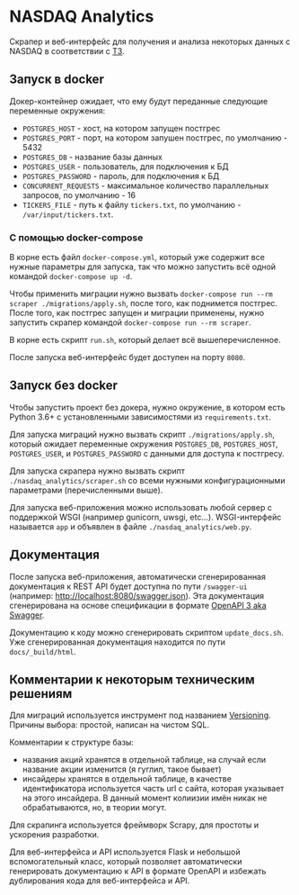 # NASDAQ Analytics

Скрапер и веб-интерфейс для получения и анализа некоторых данных с NASDAQ в соответствии с [ТЗ](https://github.com/Life1over/test-task/blob/master/python.md).


## Запуск в docker

Докер-контейнер ожидает, что ему будут переданные следующие переменные окружения:

- `POSTGRES_HOST` - хост, на котором запущен постгрес
- `POSTGRES_PORT` - порт, на котором запушен постгрес, по умолчанию - 5432
- `POSTGRES_DB` - название базы данных
- `POSTGRES_USER` - пользователь, для подключения к БД
- `POSTGRES_PASSWORD` - пароль, для подключения к БД
- `CONCURRENT_REQUESTS` - максимальное количество параллельных запросов, по умолчанию - 16
- `TICKERS_FILE` - путь к файлу `tickers.txt`, по умолчанию - `/var/input/tickers.txt`.

### С помощью docker-compose

В корне есть файл `docker-compose.yml`, который уже содержит все нужные параметры для запуска,
так что можно запустить всё одной командой `docker-compose up -d`.

Чтобы применить миграции нужно вызвать `docker-compose run --rm scraper ./migrations/apply.sh`, после того, как поднимется постгрес.
После того, как постгрес запущен и миграции применены, нужно запустить скрапер командой `docker-compose run --rm scraper`.

В корне есть скрипт `run.sh`, который делает всё вышеперечисленное.

После запуска веб-интерфейс будет доступен на порту `8080`.

## Запуск без docker

Чтобы запустить проект без докера, нужно окружение, в котором есть Python 3.6+ с установленными зависимостями из `requirements.txt`.

Для запуска миграций нужно вызвать скрипт `./migrations/apply.sh`, который ожидает переменные окружения
`POSTGRES_DB`, `POSTGRES_HOST`, `POSTGRES_USER`, и `POSTGRES_PASSWORD` с данными для доступа к постгресу.

Для запуска скрапера нужно вызвать скрипт `./nasdaq_analytics/scraper.sh` со всеми нужными конфигурационными параметрами (перечисленными выше).

Для запуска веб-приложения можно использовать любой сервер с поддержкой WSGI (например gunicorn, uwsgi, etc...).
WSGI-интерфейс называется `app` и объявлен в файле `./nasdaq_analytics/web.py`.

## Документация

После запуска веб-приложения, автоматически сгенерированная документация к REST API будет доступна по пути `/swagger-ui`
(например: [http://localhost:8080/swagger.json](http://localhost:8080/swagger.json)).
Эта документация сгенерирована на основе спецификации в формате [OpenAPI 3 aka Swagger](https://swagger.io/specification/).

Документацию к коду можно сгенерировать скриптом `update_docs.sh`. Уже сгенерированная документация находится по пути `docs/_build/html`.

## Комментарии к некоторым техническим решениям

Для миграций используется инструмент под названием [Versioning](https://gitlab.com/depesz/Versioning). Причины выбора: простой, написан на чистом SQL.

Комментарии к структуре базы:

- названия акций хранятся в отдельной таблице, на случай если название акции изменится (я гуглил, такое бывает)
- инсайдеры хранятся в отдельной таблице, в качестве идентификатора используется часть url с сайта, которая указывает на этого инсайдера. В данный момент колиизии имён никак не обрабатываются, но, в теории могут.

Для скрапинга используется фреймворк Scrapy, для простоты и ускорения разработки.

Для веб-интерфейса и API используется Flask и небольшой вспомогательный класс,
который позволяет автоматически генерировать документацию к API в формате OpenAPI и избежать дублирования кода для веб-интерфейса и API.